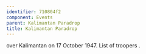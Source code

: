 ```yaml
---
identifier: 710804f2
component: Events
parent: Kalimantan Paradrop 
title: Kalimantan Paradrop
---
```

over Kalimantan on 17 October 1947. List of troopers .
